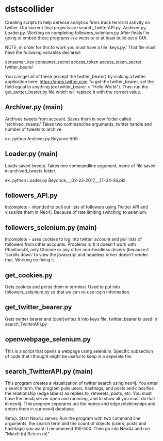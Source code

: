 # dstscollider
Creating scripts to help defense analytics firms track terrorist activity on twitter.
Our current final projects are search_TwitterAPI.py, Archiver.py, Loader.py. Working on completing followers_selenium.py
After finals I'm going to embed these programs in a website or at least build out a GUI.

NOTE, in order for this to work you must have a file 'keys.py.' That file must have the following variables declared:

consumer_key
consumer_secret
access_token
access_token_secret
twitter_bearer

You can get all of these (except the twitter_bearer) by making a twitter application  here: https://apps.twitter.com
To get the twitter_bearer, set the field equal to anything (ex twitter_bearer = "Hello World"). Then run the get_twitter_bearer.py file which will replace it with the correct value.

## Archiver.py (main)
Archives tweets from account. Saves them in new folder called 'archived_tweets.'
Takes two commandline arguments, twitter handle and number of tweets to archive.

ex. python Archiver.py Beyonce 500

## Loader.py (main)
Loads saved tweets. 
Takes one commandline argument, name of file saved in archived_tweets folder.

ex. python Loader.py Beyonce___02-23-2017___17-34-36.pkl

## followers_API.py	
Incomplete - intended to pull out lists of followers using Twitter API and visualize them in Neo4j. Because of rate limiting switching to selenium.

## followers_selenium.py (main)
Incomplete - uses cookies to log into twitter account and pull lists of followers from other accounts. Problems is 1) it doesn't work with PhantomJS, only Chrome or any other non-headless drivers (because it 'scrolls down' to view the javascript and headless driver doesn't render that. Working on fixing it.

## get_cookies.py
Gets cookies and prints them in terminal. Used to put into followers_selenium.py so that we can re-use login information.

## get_twitter_bearer.py
Gets twitter bearer and (over)writes it into keys file. twitter_bearer is used in search_TwitterAPI.py

## openwebpage_selenium.py
This is a script that opens a webpage using selenium. Specific subsection of code that I thought might be useful to keep in a seperate file.

## search_TwitterAPI.py (main)
This program creates a visualization of twitter search using neo4j. You enter a search term. the program pulls users, hashtags, and posts and classifies the relationship (edge labels) as replies to, retweets, posts, etc. You must have the neo4j server open and runnning, and to show all you must do that in neo4j. This program seperates out the nodes and edge relationships and enters them in our neo4j database.

Setup: Start Neo4J server. Run the program with two command line arguments, the search term and the count of objects (users, posts and hashtags) you want. I recommend 100-500. Then go into Neo4J and run "Match (n) Return (n)"

